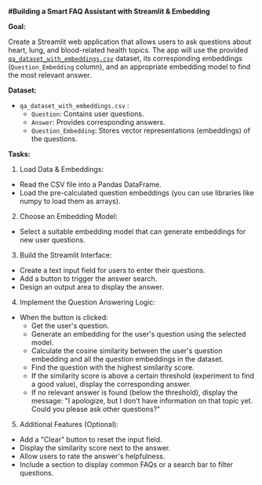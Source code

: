 **#Building a Smart FAQ Assistant with Streamlit & Embedding**

**Goal:**

Create a Streamlit web application that allows users to ask questions about heart, lung, and blood-related health topics. The app will use the provided [`qa_dataset_with_embeddings.csv`](https://drive.google.com/file/d/1g6DaU_WcdlHFYlSoeVqEzyFVq05IiKQq/view?usp=drive_link) dataset, its corresponding embeddings (`Question_Embedding` column), and an appropriate embedding model to find the most relevant answer.

**Dataset:**

* `qa_dataset_with_embeddings.csv` :
  * `Question`: Contains user questions.
  * `Answer`: Provides corresponding answers.
  * `Question_Embedding`: Stores vector representations (embeddings) of the questions.

**Tasks:**

1. Load Data & Embeddings:

  * Read the CSV file into a Pandas DataFrame.
  * Load the pre-calculated question embeddings (you can use libraries like numpy to load them as arrays).

2. Choose an Embedding Model:

  * Select a suitable embedding model that can generate embeddings for new user questions.
3. Build the Streamlit Interface:

  * Create a text input field for users to enter their questions.
  * Add a button to trigger the answer search.
  * Design an output area to display the answer.
4. Implement the Question Answering Logic:

  * When the button is clicked:
    * Get the user's question.
    * Generate an embedding for the user's question using the selected model.
    * Calculate the cosine similarity between the user's question embedding and all the question embeddings in the dataset.
    * Find the question with the highest similarity score.
    * If the similarity score is above a certain threshold (experiment to find a good value), display the corresponding answer.
    * If no relevant answer is found (below the threshold), display the message: "I apologize, but I don't have information on that topic yet. Could you please ask other questions?"
5. Additional Features (Optional):

  * Add a "Clear" button to reset the input field.
  * Display the similarity score next to the answer.
  * Allow users to rate the answer's helpfulness.
  * Include a section to display common FAQs or a search bar to filter questions.
